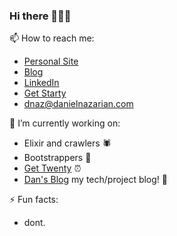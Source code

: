 ### Hi there 🐧🥸👹

📫 How to reach me:
- [Personal Site](https://danielnazarian.com)
- [Blog](https://blog.danielnazarian.com/blog)
- [LinkedIn](https://www.linkedin.com/in/daniel-nazarian)
- [Get Starty](https://www.GetStarty.com)
- <dnaz@danielnazarian.com>

🔭 I’m currently working on:
- Elixir and crawlers 🕷
- Bootstrappers 🥾
- [Get Twenty](https://www.gettwenty.com) ⏰
- [Dan's Blog](https://blog.danielnazarian.com/blog/posts/) my tech/project blog! 📕

⚡ Fun facts:
- dont.


<!--
**dan1229/dan1229** is a ✨ _special_ ✨ repository because its `README.md` (this file) appears on your GitHub profile.

Here are some ideas to get you started:

- 🔭 I’m currently working on ...
- 🌱 I’m currently learning ...
- 👯 I’m looking to collaborate on ...
- 🤔 I’m looking for help with ...
- 💬 Ask me about ...
- 📫 How to reach me: ...
- 😄 Pronouns: ...
- ⚡ Fun fact: ...
-->
